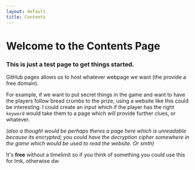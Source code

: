 ```yaml
---
layout: default
title: Contents
---
```


# Welcome to the Contents Page

### This is just a test page to get things started.
GitHub pages allows us to host whatever webpage we want (the provide a free domain).



For example, if we want to put secret things in the game and want to have the players follow bread crumbs to the prize, using a website like this could be interesting.
I could create an input which if the player has the right `keyword` would take them to a page which will provide further clues, or whatever.

*(also a thought would be perhaps theres a page here which is unreadable because its encrypted; you could have the decryption cipher somewhere in the game which would be used to read the website. Or smth)*

It's **free** without a timelimit so if you think of something you could use this for lmk, otherwise dw.
